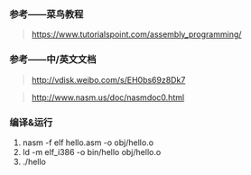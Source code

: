 ### 参考——菜鸟教程

>https://www.tutorialspoint.com/assembly_programming/

### 参考——中/英文文档
>http://vdisk.weibo.com/s/EH0bs69z8Dk7

>http://www.nasm.us/doc/nasmdoc0.html

### 编译&运行
1. nasm -f elf hello.asm -o obj/hello.o
2. ld -m elf_i386 -o bin/hello obj/hello.o
3. ./hello
